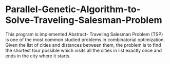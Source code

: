 # Parallel-Genetic-Algorithm-to-Solve-Traveling-Salesman-Problem
This program is implemented Abstract- Traveling Salesman Problem (TSP) is one of the most common studied problems in combinatorial optimization. Given the list of cities and distances between them, the problem is to find the shortest tour possible which visits all the cities in list exactly once and ends in the city where it starts.
